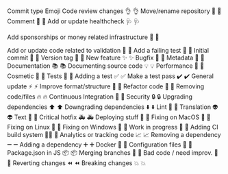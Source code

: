 Commit type	Emoji
Code review changes	           👌️ :ok_hand:
Move/rename repository	       🚚️ :truck:
Comment                        💬️ :speech_balloon:
Add or update healthcheck      🩺️ :stethoscope:

Add sponsorships or money 
related infrastructure         💸️ :money_with_wings:

Add or update code 
related to validation          🦺️ :safety_vest:
Add a failing test             🧪️ :test_tube:
Initial commit                 🎉️ :tada:
Version tag                    🔖️ :bookmark:
New feature	                   ✨️ :sparkles:
Bugfix	                       🐛️ :bug:
Metadata	                   📇 :card_index:
Documentation	               📚️ :books:
Documenting source code	       💡 :bulb:
Performance	                   🐎️ :racehorse:
Cosmetic	                   💄️ :lipstick:
Tests	                       🚨️ :rotating_light:
Adding a test	               ✅ :white_check_mark:
Make a test pass	           ✔️ :heavy_check_mark:
General update	               ⚡️ :zap:
Improve format/structure	   🎨 :art:
Refactor code	               🔨 :hammer:
Removing code/files	           🔥 :fire:
Continuous Integration	       💚️ :green_heart:
Security	                   🔒️ :lock:
Upgrading dependencies	       ⬆️ :arrow_up:
Downgrading dependencies	   ⬇️ :arrow_down:
Lint	                       👕️ :shirt:
Translation	                   👽️ :alien:
Text	                       📝️ :pencil:
Critical hotfix	               🚑️ :ambulance:
Deploying stuff	               🚀 :rocket:
Fixing on MacOS	               🍎️ :apple:
Fixing on Linux	               🐧️ :penguin:
Fixing on Windows	           🏁 :checkered_flag:
Work in progress	           🚧️ :construction:
Adding CI build system	       👷‍♂️️ :construction_worker:
Analytics or tracking code	   📈️ :chart_with_upwards_trend:
Removing a dependency	       ➖️ :heavy_minus_sign:
Adding a dependency	           ➕️ :heavy_plus_sign:
Docker	                       🐳️ :whale:
Configuration files	           🔧️ :wrench:
Package.json in JS	           📦️ :package:
Merging branches	           🔀️ :twisted_rightwards_arrows:
Bad code / need improv.	       💩️ :hankey:
Reverting changes	           ⏪ :rewind:
Breaking changes	           💥️ :boom:
